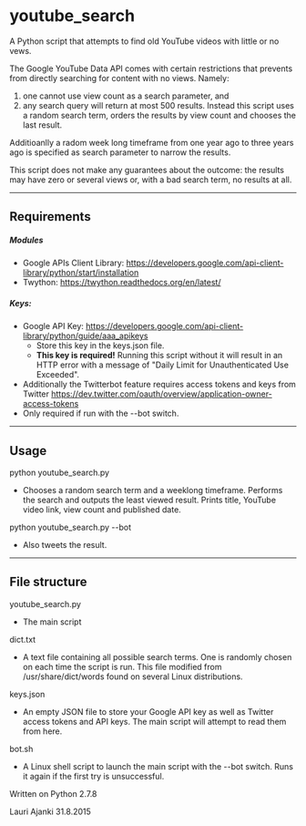 # youtube_search
A Python script that attempts to find old YouTube videos with little or no vews.

The Google YouTube Data API comes with certain restrictions that prevents from directly searching for content with no views. Namely:
  1. one cannot use view count as a search parameter, and                             
  2. any search query will return at most 500 results.
Instead this script uses a random search term, orders the results by view count and chooses the last result.

Additioanlly a radom week long timeframe from one year ago to three years ago is specified as search parameter to narrow the results. 

This script does not make any guarantees about the outcome: the results may have zero or several views or, with a bad search term, no results at all.

---
## Requirements
##### Modules
* Google APIs Client Library:
  https://developers.google.com/api-client-library/python/start/installation
* Twython:
https://twython.readthedocs.org/en/latest/

##### Keys:
 * Google API Key:
https://developers.google.com/api-client-library/python/guide/aaa_apikeys
   * Store this key in the keys.json file.
   * **This key is required!** Running this script without it will result in an HTTP error with a message of "Daily Limit for Unauthenticated Use Exceeded".
 * Additionally the Twitterbot feature requires access tokens and keys from Twitter
 https://dev.twitter.com/oauth/overview/application-owner-access-tokens
  * Only required if run with the --bot switch.

---
## Usage
python youtube_search.py  
  * Chooses a random search term and a weeklong timeframe. Performs the search and outputs the least viewed result. Prints title, YouTube video link, view count and published date.

python youtube_search.py --bot
  * Also tweets the result.

---
## File structure
youtube_search.py
  * The main script

dict.txt
  * A text file containing all possible search terms. One is randomly chosen on each time the script is run. This file modified from /usr/share/dict/words found on several Linux distributions. 

keys.json
  * An empty JSON file to store your Google API key as well as Twitter access tokens and API keys. The main script will attempt to read them from here.

bot.sh
  * A Linux shell script to launch the main script with the --bot switch. Runs it again if the first try is unsuccessful.


Written on Python 2.7.8

Lauri Ajanki 31.8.2015
